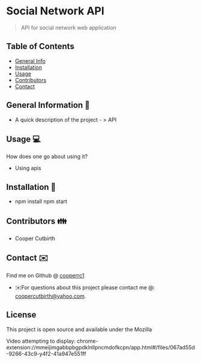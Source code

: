 # Social Network API
> API for social network web application


## Table of Contents
* [General Info](#general-information)
* [Installation](#installation)
* [Usage](#usage)
* [Contributors](#contributors)
* [Contact](#contact)
<!-- * [License](#license) -->


## General Information 📃
- A quick description of the project - > API


## Usage  💻 
How does one go about using it?
* Using apis


## Installation 💾
* npm install npm start


## Contributors 👪
* Cooper Cutbirth


## Contact ✉️
Find me on Github @ [cooperrc1](http://github.com/cooperrc1)
* ✉️For questions about this project please contact me @: coopercutbirth@yahoo.com.



 ## License
This project is open source and available under the Mozilla

Video attempting to display: chrome-extension://mmeijimgabbpbgpdklnllpncmdofkcpn/app.html#/files/067ad55d-9266-43c9-y4f2-41a947e551ff

    
